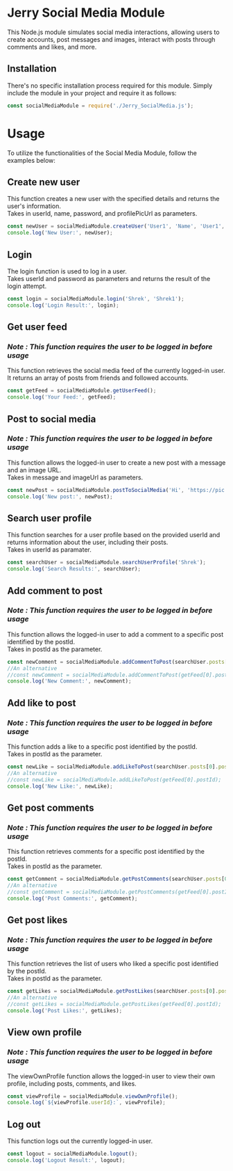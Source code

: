 # Jerry Social Media Module

This Node.js module simulates social media interactions, allowing users to create accounts, post messages and images, interact with posts through comments and likes, and more.

## Installation

There's no specific installation process required for this module. Simply include the module in your project and require it as follows:

```javascript
const socialMediaModule = require('./Jerry_SocialMedia.js');
```

# Usage

To utilize the functionalities of the Social Media Module, follow the examples below:

## Create new user

This function creates a new user with the specified details and returns the user's information.<br>
Takes in userId, name, password, and profilePicUrl as parameters.

```javascript
const newUser = socialMediaModule.createUser('User1', 'Name', 'User1', 'https://google.com');
console.log('New User:', newUser);
``` 

## Login

The login function is used to log in a user. <br>
Takes userId and password as parameters and returns the result of the login attempt.

```javascript
const login = socialMediaModule.login('Shrek', 'Shrek1');
console.log('Login Result:', login);
``` 

## Get user feed

### **_Note : This function requires the user to be logged in before usage_**
This function retrieves the social media feed of the currently logged-in user. <br>
It returns an array of posts from friends and followed accounts.

```javascript
const getFeed = socialMediaModule.getUserFeed();
console.log('Your Feed:', getFeed);
``` 

## Post to social media

### **_Note : This function requires the user to be logged in before usage_**
This function allows the logged-in user to create a new post with a message and an image URL. <br>
Takes in message and imageUrl as parameters.

```javascript
const newPost = socialMediaModule.postToSocialMedia('Hi', 'https://pic.url');
console.log('New post:', newPost);
``` 

## Search user profile
This function searches for a user profile based on the provided userId and returns information about the user, including their posts. <br>
Takes in userId as paramater.

```javascript
const searchUser = socialMediaModule.searchUserProfile('Shrek');
console.log('Search Results:', searchUser);
``` 

## Add comment to post

### **_Note : This function requires the user to be logged in before usage_**
This function allows the logged-in user to add a comment to a specific post identified by the postId.<br>
Takes in postId as the parameter.

```javascript
const newComment = socialMediaModule.addCommentToPost(searchUser.posts[0].postId, 'Hi');
//An alternative
//const newComment = socialMediaModule.addCommentToPost(getFeed[0].postId, 'Hi');
console.log('New Comment:', newComment);
``` 

## Add like to post

### **_Note : This function requires the user to be logged in before usage_**
This function adds a like to a specific post identified by the postId.<br>
Takes in postId as the parameter.

```javascript
const newLike = socialMediaModule.addLikeToPost(searchUser.posts[0].postId);
//An alternative
//const newLike = socialMediaModule.addLikeToPost(getFeed[0].postId);
console.log('New Like:', newLike);
``` 

## Get post comments

### **_Note : This function requires the user to be logged in before usage_**
This function retrieves comments for a specific post identified by the postId.<br>
Takes in postId as the parameter.

```javascript
const getComment = socialMediaModule.getPostComments(searchUser.posts[0].postId)
//An alternative
//const getComment = socialMediaModule.getPostComments(getFeed[0].postId);
console.log('Post Comments:', getComment);
``` 

## Get post likes

### **_Note : This function requires the user to be logged in before usage_**
This function retrieves the list of users who liked a specific post identified by the postId.<br>
Takes in postId as the parameter.

```javascript
const getLikes = socialMediaModule.getPostLikes(searchUser.posts[0].postId);
//An alternative
//const getLikes = socialMediaModule.getPostLikes(getFeed[0].postId);
console.log('Post Likes:', getLikes);
``` 

## View own profile

### **_Note : This function requires the user to be logged in before usage_**
The viewOwnProfile function allows the logged-in user to view their own profile, including posts, comments, and likes.

```javascript
const viewProfile = socialMediaModule.viewOwnProfile();
console.log(`${viewProfile.userId}:`, viewProfile);
``` 

## Log out 
This function logs out the currently logged-in user.

```javascript
const logout = socialMediaModule.logout();
console.log('Logout Result:', logout);
``` 
